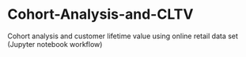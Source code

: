 # Cohort-Analysis-and-CLTV
Cohort analysis and customer lifetime value using online retail data set (Jupyter notebook workflow)
